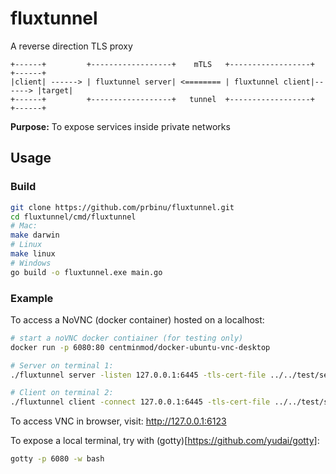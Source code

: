 # fluxtunnel

A reverse direction TLS proxy

```
+------+         +------------------+    mTLS   +------------------+        +------+ 
|client| ------> | fluxtunnel server| <======== | fluxtunnel client|------> |target|
+------+         +------------------+   tunnel  +------------------+        +------+
```

**Purpose:**
To expose services inside private networks

## Usage

### Build

```bash
git clone https://github.com/prbinu/fluxtunnel.git
cd fluxtunnel/cmd/fluxtunnel
# Mac:
make darwin
# Linux 
make linux
# Windows
go build -o fluxtunnel.exe main.go
```

### Example

To access a NoVNC (docker container)  hosted on a localhost:

```bash
# start a noVNC docker contiainer (for testing only)
docker run -p 6080:80 centminmod/docker-ubuntu-vnc-desktop

# Server on terminal 1:
./fluxtunnel server -listen 127.0.0.1:6445 -tls-cert-file ../../test/server.crt -tls-key-file ../../test/server.key -tls-client-cacert-file ../../test/server.crt  -source :6123 -target :6080

# Client on terminal 2:
./fluxtunnel client -connect 127.0.0.1:6445 -tls-cert-file ../../test/server.crt -tls-key-file ../../test/server.key -tls-server-cacert-file ../../test/server.crt -tls-server-name proxy.conduit.local -target :6080

```

To access VNC in browser, visit:
http://127.0.0.1:6123

To expose a local terminal, try with (gotty)[https://github.com/yudai/gotty]:

```bash
gotty -p 6080 -w bash
```

